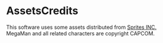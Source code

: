 # AssetsCredits
This software uses some assets distributed from
[Sprites INC.](http://www.sprites-inc.co.uk/sprite.php?local=Classic/MM8)   
MegaMan and all related characters are copyright CAPCOM.